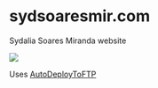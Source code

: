 # sydsoaresmir.com
Sydalia Soares Miranda website

<img src="https://img.shields.io/github/actions/workflow/status/PommeChxrry/sydsoaresmir.com/deploy.yml?label=Deploy" />

Uses [AutoDeployToFTP](https://github.com/NoaSecond/AutoDeployToFTP)

